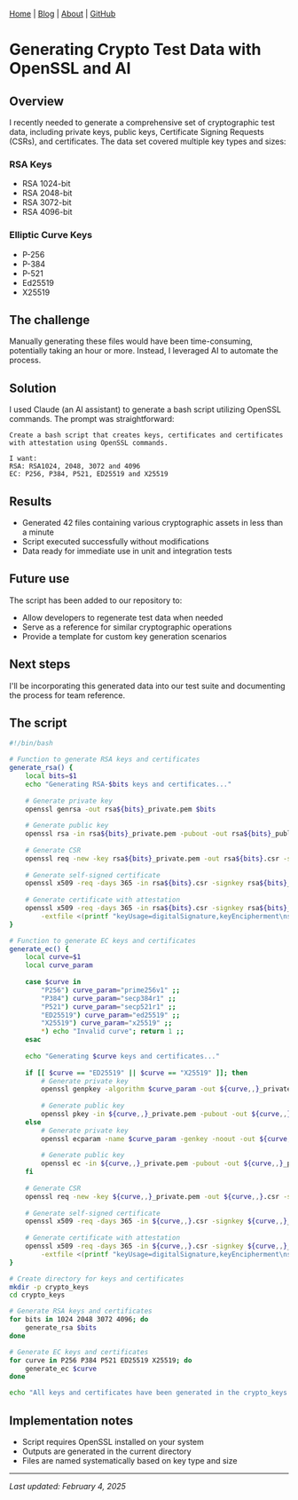 [Home](/) | [Blog](/blog) | [About](/about) | [GitHub](https://github.com/dennisdyallo)

# Generating Crypto Test Data with OpenSSL and AI

## Overview
I recently needed to generate a comprehensive set of cryptographic test data, including private keys, public keys, Certificate Signing Requests (CSRs), and certificates. The data set covered multiple key types and sizes:

### RSA Keys
- RSA 1024-bit
- RSA 2048-bit
- RSA 3072-bit
- RSA 4096-bit

### Elliptic Curve Keys
- P-256
- P-384
- P-521
- Ed25519
- X25519

## The challenge
Manually generating these files would have been time-consuming, potentially taking an hour or more. Instead, I leveraged AI to automate the process.

## Solution
I used Claude (an AI assistant) to generate a bash script utilizing OpenSSL commands. The prompt was straightforward:

```
Create a bash script that creates keys, certificates and certificates 
with attestation using OpenSSL commands.

I want:
RSA: RSA1024, 2048, 3072 and 4096
EC: P256, P384, P521, ED25519 and X25519
```

## Results
- Generated 42 files containing various cryptographic assets in less than a minute
- Script executed successfully without modifications
- Data ready for immediate use in unit and integration tests

## Future use
The script has been added to our repository to:
- Allow developers to regenerate test data when needed
- Serve as a reference for similar cryptographic operations
- Provide a template for custom key generation scenarios

## Next steps
I'll be incorporating this generated data into our test suite and documenting the process for team reference.

## The script

```bash
#!/bin/bash

# Function to generate RSA keys and certificates
generate_rsa() {
    local bits=$1
    echo "Generating RSA-$bits keys and certificates..."
    
    # Generate private key
    openssl genrsa -out rsa${bits}_private.pem $bits
    
    # Generate public key
    openssl rsa -in rsa${bits}_private.pem -pubout -out rsa${bits}_public.pem
    
    # Generate CSR
    openssl req -new -key rsa${bits}_private.pem -out rsa${bits}.csr -subj "/C=US/ST=State/L=City/O=Organization/OU=Unit/CN=rsa${bits}.example.com"
    
    # Generate self-signed certificate
    openssl x509 -req -days 365 -in rsa${bits}.csr -signkey rsa${bits}_private.pem -out rsa${bits}_cert.pem
    
    # Generate certificate with attestation
    openssl x509 -req -days 365 -in rsa${bits}.csr -signkey rsa${bits}_private.pem -out rsa${bits}_cert_attest.pem \
        -extfile <(printf "keyUsage=digitalSignature,keyEncipherment\nsubjectKeyIdentifier=hash\nauthorityKeyIdentifier=keyid:always,issuer\nbasicConstraints=CA:TRUE")
}

# Function to generate EC keys and certificates
generate_ec() {
    local curve=$1
    local curve_param
    
    case $curve in
        "P256") curve_param="prime256v1" ;;
        "P384") curve_param="secp384r1" ;;
        "P521") curve_param="secp521r1" ;;
        "ED25519") curve_param="ed25519" ;;
        "X25519") curve_param="x25519" ;;
        *) echo "Invalid curve"; return 1 ;;
    esac
    
    echo "Generating $curve keys and certificates..."
    
    if [[ $curve == "ED25519" || $curve == "X25519" ]]; then
        # Generate private key
        openssl genpkey -algorithm $curve_param -out ${curve,,}_private.pem
        
        # Generate public key
        openssl pkey -in ${curve,,}_private.pem -pubout -out ${curve,,}_public.pem
    else
        # Generate private key
        openssl ecparam -name $curve_param -genkey -noout -out ${curve,,}_private.pem
        
        # Generate public key
        openssl ec -in ${curve,,}_private.pem -pubout -out ${curve,,}_public.pem
    fi
    
    # Generate CSR
    openssl req -new -key ${curve,,}_private.pem -out ${curve,,}.csr -subj "/C=US/ST=State/L=City/O=Organization/OU=Unit/CN=${curve,,}.example.com"
    
    # Generate self-signed certificate
    openssl x509 -req -days 365 -in ${curve,,}.csr -signkey ${curve,,}_private.pem -out ${curve,,}_cert.pem
    
    # Generate certificate with attestation
    openssl x509 -req -days 365 -in ${curve,,}.csr -signkey ${curve,,}_private.pem -out ${curve,,}_cert_attest.pem \
        -extfile <(printf "keyUsage=digitalSignature,keyEncipherment\nsubjectKeyIdentifier=hash\nauthorityKeyIdentifier=keyid:always,issuer\nbasicConstraints=CA:TRUE")
}

# Create directory for keys and certificates
mkdir -p crypto_keys
cd crypto_keys

# Generate RSA keys and certificates
for bits in 1024 2048 3072 4096; do
    generate_rsa $bits
done

# Generate EC keys and certificates
for curve in P256 P384 P521 ED25519 X25519; do
    generate_ec $curve
done

echo "All keys and certificates have been generated in the crypto_keys directory."

```

## Implementation notes
- Script requires OpenSSL installed on your system
- Outputs are generated in the current directory
- Files are named systematically based on key type and size

---
*Last updated: February 4, 2025*